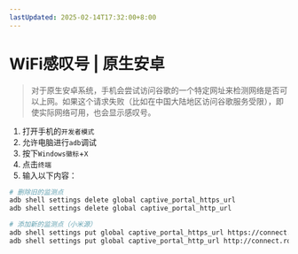 ```yaml
---
lastUpdated: 2025-02-14T17:32:00+8:00
---
```


# WiFi感叹号 | 原生安卓

> 对于原生安卓系统，手机会尝试访问谷歌的一个特定网址来检测网络是否可以上网。如果这个请求失败（比如在中国大陆地区访问谷歌服务受限），即使实际网络可用，也会显示感叹号。

1. 打开手机的```开发者模式```
2. 允许电脑进行```adb```调试
3. 按下```Windows徽标```+```X```
4. 点击```终端```
5. 输入以下内容：

```bash
# 删除旧的监测点
adb shell settings delete global captive_portal_https_url
adb shell settings delete global captive_portal_http_url

# 添加新的监测点（小米源）
adb shell settings put global captive_portal_https_url https://connect.rom.miui.com/generate\_204
adb shell settings put global captive_portal_http_url http://connect.rom.miui.com/generate\_204
```
